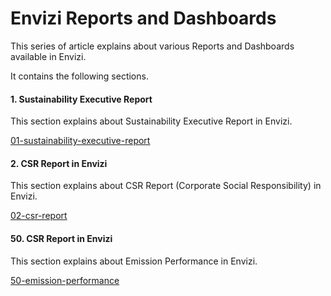 # Envizi Reports and Dashboards

This series of article explains about various Reports and Dashboards available in Envizi.

It contains the following sections.

#### 1. Sustainability Executive Report

This section explains about Sustainability Executive Report in Envizi. 

[01-sustainability-executive-report](./01-sustainability-executive-report/)

#### 2. CSR Report in Envizi

This section explains about CSR Report (Corporate Social Responsibility) in Envizi. 

[02-csr-report](./02-csr-report/)

#### 50. CSR Report in Envizi

This section explains about Emission Performance in Envizi. 

[50-emission-performance](./50-emission-performance/)

